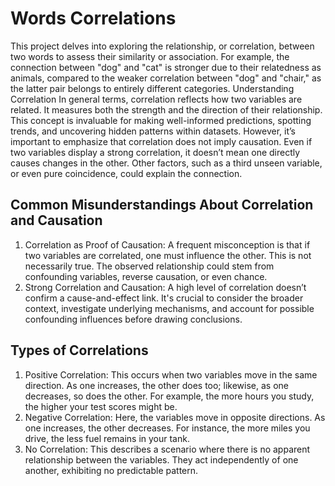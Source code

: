 # Words Correlations
This project delves into exploring the relationship, or correlation, between two words to assess their similarity or association. For example, the connection between "dog" and "cat" is stronger due to their relatedness as animals, compared to the weaker correlation between "dog" and "chair," as the latter pair belongs to entirely different categories.
Understanding Correlation In general terms, correlation reflects how two variables are related. It measures both the strength and the direction of their relationship. This concept is invaluable for making well-informed predictions, spotting trends, and uncovering hidden patterns within datasets. However, it’s important to emphasize that correlation does not imply causation. Even if two variables display a strong correlation, it doesn’t mean one directly causes changes in the other. Other factors, such as a third unseen variable, or even pure coincidence, could explain the connection.

## Common Misunderstandings About Correlation and Causation

  1. Correlation as Proof of Causation: A frequent misconception is that if two variables are correlated, one must influence the other. This is not necessarily true. The observed relationship could stem from confounding variables, reverse causation, or even chance.
  2. Strong Correlation and Causation: A high level of correlation doesn’t confirm a cause-and-effect link. It's crucial to consider the broader context, investigate underlying mechanisms, and account for possible confounding influences before drawing conclusions.

## Types of Correlations

  1. Positive Correlation: This occurs when two variables move in the same direction. As one increases, the other does too; likewise, as one decreases, so does the other. For example, the more hours you study, the higher your test scores might be.
  2. Negative Correlation: Here, the variables move in opposite directions. As one increases, the other decreases. For instance, the more miles you drive, the less fuel remains in your tank.
  3. No Correlation: This describes a scenario where there is no apparent relationship between the variables. They act independently of one another, exhibiting no predictable pattern.
